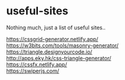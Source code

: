 # useful-sites
Nothing much, just a list of useful sites..

https://cssgrid-generator.netlify.app/ <br/>
https://w3bits.com/tools/masonry-generator/ <br/>
https://triangle.designyourcode.io/ <br/>
http://apps.eky.hk/css-triangle-generator/ <br/>
https://cssfx.netlify.app/ <br/>
https://swiperjs.com/ <br/>
